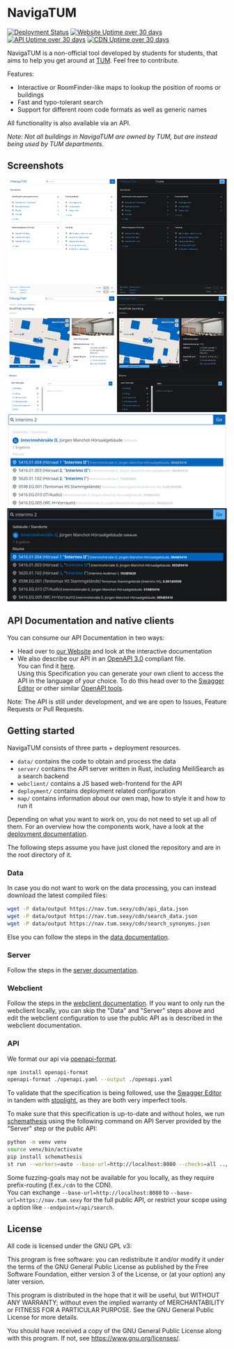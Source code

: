 # NavigaTUM

[![Deployment Status](https://argocd.frank.elsinga.de/api/badge?name=navigatum)](https://argocd.frank.elsinga.de/applications/navigatum)
[![Website Uptime over 30 days](https://img.shields.io/uptimerobot/ratio/m791520694-3a5056fab92b80370cbc4c1d?label=Website%20Uptime/30d)](https://stats.uptimerobot.com/xBGmxHLMYg)
[![API Uptime over 30 days](https://img.shields.io/uptimerobot/ratio/m791522180-717477e7e0d458d047022d4a?label=API%20Uptime/30d)](https://stats.uptimerobot.com/xBGmxHLMYg)
[![CDN Uptime over 30 days](https://img.shields.io/uptimerobot/ratio/m791522182-e08c84d38117fa5d1477fe1d?label=CDN%20Uptime/30d)](https://stats.uptimerobot.com/xBGmxHLMYg)

NavigaTUM is a non-official tool developed by students for students, that aims to help you get around at [TUM](https://tum.de). Feel free to contribute.

Features:

- Interactive or RoomFinder-like maps to lookup the position of rooms or buildings
- Fast and typo-tolerant search
- Support for different room code formats as well as generic names

All functionality is also available via an API.

_Note: Not all buildings in NavigaTUM are owned by TUM, but are instead being used by TUM departments._

## Screenshots

<img alt="Screenshot of the main-index of the website" src="./resources/website-screenshots/main-index_light.png#gh-light-mode-only" width="50%"/><img alt="Screenshot of the main-index of the website" src="./resources/website-screenshots/main-index_dark.png#gh-dark-mode-only" width="50%"/><img alt="Screenshot of a building including an internal map" src="./resources/website-screenshots/building-with-internal-map_light.png#gh-light-mode-only" width="50%"/><img alt="Screenshot of a building including an internal map" src="./resources/website-screenshots/building-with-internal-map_dark.png#gh-dark-mode-only" width="50%"/><img alt="Screenshot of the search-page" src="./resources/website-screenshots/example-search_light.png#gh-light-mode-only" width="100%"/><img alt="Screenshot of the search-page" src="./resources/website-screenshots/example-search_dark.png#gh-dark-mode-only" width="100%"/>

## API Documentation and native clients

You can consume our API Documentation in two ways:

- Head over to [our Website](https://nav.tum.sexy/api) and look at the interactive documentation
- We also describe our API in an [OpenAPI 3.0](https://de.wikipedia.org/wiki/OpenAPI) compliant file.  
  You can find it [here](./openapi.yaml).  
  Using this Specification you can generate your own client to access the API in the language of your choice.
  To do this head over to the [Swagger Editor](https://editor.swagger.io/?url=https://raw.githubusercontent.com/TUM-Dev/navigatum/main/openapi.yaml) or other similar [OpenAPI tools](https://openapi.tools/).

Note: The API is still under development, and we are open to Issues, Feature Requests or Pull Requests.

## Getting started

NavigaTUM consists of three parts + deployment resources.

- `data/` contains the code to obtain and process the data
- `server/` contains the API server written in Rust, including MeiliSearch as a search backend
- `webclient/` contains a JS based web-frontend for the API
- `deployment/` contains deployment related configuration
- `map/` contains information about our own map, how to style it and how to run it

Depending on what you want to work on, you do not need to set up all of them.
For an overview how the components work, have a look at the
[deployment documentation](deployment/README.md).

The following steps assume you have just cloned the repository and are in the
root directory of it.

### Data

In case you do not want to work on the data processing, you can instead
download the latest compiled files:

```bash
wget -P data/output https://nav.tum.sexy/cdn/api_data.json
wget -P data/output https://nav.tum.sexy/cdn/search_data.json
wget -P data/output https://nav.tum.sexy/cdn/search_synonyms.json
```

Else you can follow the steps in the [data documentation](data/).

### Server

Follow the steps in the [server documentation](server/).

### Webclient

Follow the steps in the [webclient documentation](webclient/).
If you want to only run the webclient locally, you can skip the "Data" and
"Server" steps above and edit the webclient configuration to use the public
API as is described in the webclient documentation.

### API

We format our api via [openapi-format](https://www.npmjs.com/package/openapi-format).

```bash
npm install openapi-format
openapi-format ./openapi.yaml --output ./openapi.yaml
```

To validate that the specification is being followed, use the [Swagger Editor](https://editor.swagger.io/?url=https://raw.githubusercontent.com/TUM-Dev/navigatum/main/openapi.yaml) in tandem with [stoplight](stoplight.io), as they are both very imperfect tools.

To make sure that this specification is up-to-date and without holes, we run [schemathesis](https://github.com/schemathesis/schemathesis) using the following command on API Server provided by the "Server" step or the public API:

```bash
python -m venv venv
source venv/bin/activate
pip install schemathesis
st run --workers=auto --base-url=http://localhost:8080 --checks=all ../openapi.yaml
```

Some fuzzing-goals may not be available for you locally, as they require prefix-routing (f.ex.`/cdn` to the CDN).  
You can exchange `--base-url=http://localhost:8080` to `--base-url=https://nav.tum.sexy` for the full public API, or restrict your scope using a option like `--endpoint=/api/search`.

## License

All code is licensed under the GNU GPL v3:

This program is free software: you can redistribute it and/or modify
it under the terms of the GNU General Public License as published by
the Free Software Foundation, either version 3 of the License, or
(at your option) any later version.

This program is distributed in the hope that it will be useful,
but WITHOUT ANY WARRANTY; without even the implied warranty of
MERCHANTABILITY or FITNESS FOR A PARTICULAR PURPOSE. See the
GNU General Public License for more details.

You should have received a copy of the GNU General Public License
along with this program. If not, see <https://www.gnu.org/licenses/>.
